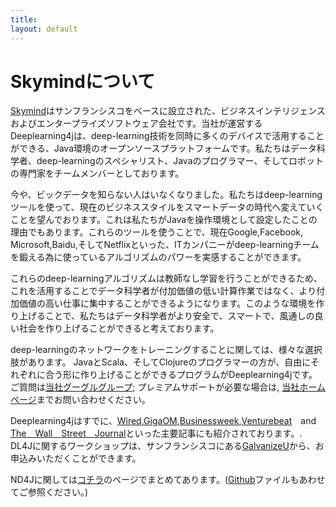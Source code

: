```yaml
---
title: 
layout: default
---
```


# Skymindについて
[Skymind](http://www.skymind.io)はサンフランシスコをベースに設立された、ビジネスインテリジェンスおよびエンタープライズソフトウェア会社です。当社が運営するDeeplearning4jは、deep-learning技術を同時に多くのデバイスで活用することができる、Java環境のオープンソースプラットフォームです。私たちはデータ科学者、deep-learningのスペシャリスト、Javaのプログラマー、そしてロボットの専門家をチームメンバーとしております。

今や、ビックデータを知らない人はいなくなりました。私たちはdeep-learningツールを使って、現在のビジネススタイルをスマートデータの時代へ変えていくことを望んでおります。これは私たちがJavaを操作環境として設定したことの理由でもあります。これらのツールを使うことで、現在Google,Facebook, Microsoft,Baidu,そしてNetflixといった、ITカンパニーがdeep-learningチームを鍛える為に使っているアルゴリズムのパワーを実感することができます。

これらのdeep-learningアルゴリズムは教師なし学習を行うことができるため、これを活用することでデータ科学者が付加価値の低い計算作業ではなく、より付加価値の高い仕事に集中することができるようになります。このような環境を作り上げることで、私たちはデータ科学者がより安全で、スマートで、風通しの良い社会を作り上げることができると考えております。

deep-learningのネットワークをトレーニングすることに関しては、様々な選択肢があります。 JavaとScala、そしてClojureのプログラマーの方が、自由にそれぞれに合う形に作り上げることができるプログラムがDeeplearning4jです。 ご質問は[当社グーグルグループ](https://groups.google.com/forum/#!forum/deeplearning4j); プレミアムサポートが必要な場合は, [当社ホームページ](http://www.skymind.io/contact.html)までお問い合わせください。

Deeplearning4jはすでに、[Wired](http://www.wired.com/2014/06/skymind-deep-learning/),[GigaOM](http://gigaom.com/2014/06/02/a-startup-called-skymind-launches-pushing-open-source-deep-learning/),[Businessweek](http://www.businessweek.com/articles/2014-06-03/teaching-smaller-companies-how-to-probe-deep-learning-on-their-own),[Venturebeat](http://venturebeat.com/2014/06/02/skymind-launches-with-open-source-plug-and-play-deep-learning-features-for-your-app/)　and　[The　Wall　Street　Journal](http://blogs.wsj.com/cio/2014/06/03/the-morning-download-apple-relies-on-ecosystem-for-innovation/)といった主要記事にも紹介されております。. DL4Jに関するワークショップは、サンフランシスコにある[GalvanizeU](http://www.galvanizeu.com/)から、お申込みいただくことができます。

ND4Jに関しては[コチラ](http://nd4j.org/)のページでまとめてあります。([Github](https://github.com/SkymindIO/nd4j/)ファイルもあわせてご参照ください。)
